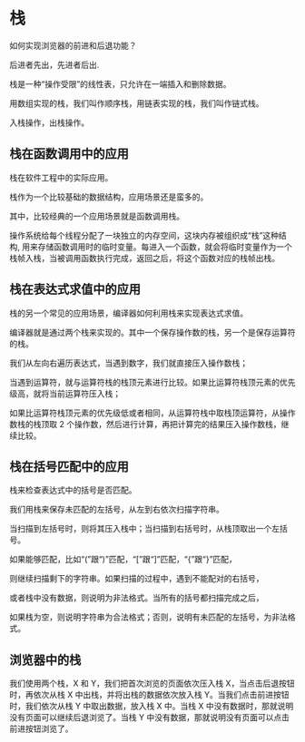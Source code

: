 # 栈
如何实现浏览器的前进和后退功能？

后进者先出，先进者后出.

栈是一种“操作受限”的线性表，只允许在一端插入和删除数据。

用数组实现的栈，我们叫作顺序栈，用链表实现的栈，我们叫作链式栈。

入栈操作，出栈操作。

## 栈在函数调用中的应用

栈在软件工程中的实际应用。

栈作为一个比较基础的数据结构，应用场景还是蛮多的。

其中，比较经典的一个应用场景就是函数调用栈。

操作系统给每个线程分配了一块独立的内存空间，这块内存被组织成“栈”这种结构, 用来存储函数调用时的临时变量。每进入一个函数，就会将临时变量作为一个栈帧入栈，当被调用函数执行完成，返回之后，将这个函数对应的栈帧出栈。

## 栈在表达式求值中的应用

栈的另一个常见的应用场景，编译器如何利用栈来实现表达式求值。

编译器就是通过两个栈来实现的。其中一个保存操作数的栈，另一个是保存运算符的栈。

我们从左向右遍历表达式，当遇到数字，我们就直接压入操作数栈；

当遇到运算符，就与运算符栈的栈顶元素进行比较。如果比运算符栈顶元素的优先级高，就将当前运算符压入栈；

如果比运算符栈顶元素的优先级低或者相同，从运算符栈中取栈顶运算符，从操作数栈的栈顶取 2 个操作数，然后进行计算，再把计算完的结果压入操作数栈，继续比较。

## 栈在括号匹配中的应用

栈来检查表达式中的括号是否匹配。

我们用栈来保存未匹配的左括号，从左到右依次扫描字符串。

当扫描到左括号时，则将其压入栈中；当扫描到右括号时，从栈顶取出一个左括号。

如果能够匹配，比如“(”跟“)”匹配，“[”跟“]”匹配，“{”跟“}”匹配，

则继续扫描剩下的字符串。如果扫描的过程中，遇到不能配对的右括号，

或者栈中没有数据，则说明为非法格式。当所有的括号都扫描完成之后，

如果栈为空，则说明字符串为合法格式；否则，说明有未匹配的左括号，为非法格式。

## 浏览器中的栈

我们使用两个栈，X 和 Y，我们把首次浏览的页面依次压入栈 X，当点击后退按钮时，再依次从栈 X 中出栈，并将出栈的数据依次放入栈 Y。当我们点击前进按钮时，我们依次从栈 Y 中取出数据，放入栈 X 中。当栈 X 中没有数据时，那就说明没有页面可以继续后退浏览了。当栈 Y 中没有数据，那就说明没有页面可以点击前进按钮浏览了。


